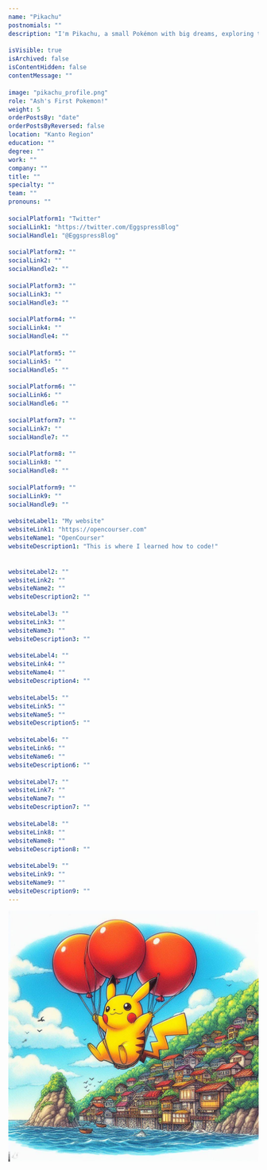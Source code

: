 ```yaml
---
name: "Pikachu"
postnomials: ""
description: "I'm Pikachu, a small Pokémon with big dreams, exploring the Pokémon world and learning the true power of friendship!"

isVisible: true
isArchived: false
isContentHidden: false
contentMessage: ""

image: "pikachu_profile.png"
role: "Ash's First Pokemon!"
weight: 5
orderPostsBy: "date"
orderPostsByReversed: false
location: "Kanto Region"
education: ""
degree: ""
work: ""
company: ""
title: ""
specialty: ""
team: ""
pronouns: ""

socialPlatform1: "Twitter"
socialLink1: "https://twitter.com/EggspressBlog"
socialHandle1: "@EggspressBlog"

socialPlatform2: ""
socialLink2: ""
socialHandle2: ""

socialPlatform3: ""
socialLink3: ""
socialHandle3: ""

socialPlatform4: ""
socialLink4: ""
socialHandle4: ""

socialPlatform5: ""
socialLink5: ""
socialHandle5: ""

socialPlatform6: ""
socialLink6: ""
socialHandle6: ""

socialPlatform7: ""
socialLink7: ""
socialHandle7: ""

socialPlatform8: ""
socialLink8: ""
socialHandle8: ""

socialPlatform9: ""
socialLink9: ""
socialHandle9: ""

websiteLabel1: "My website"
websiteLink1: "https://opencourser.com"
websiteName1: "OpenCourser"
websiteDescription1: "This is where I learned how to code!"


websiteLabel2: ""
websiteLink2: ""
websiteName2: ""
websiteDescription2: ""

websiteLabel3: ""
websiteLink3: ""
websiteName3: ""
websiteDescription3: ""

websiteLabel4: ""
websiteLink4: ""
websiteName4: ""
websiteDescription4: ""

websiteLabel5: ""
websiteLink5: ""
websiteName5: ""
websiteDescription5: ""

websiteLabel6: ""
websiteLink6: ""
websiteName6: ""
websiteDescription6: ""

websiteLabel7: ""
websiteLink7: ""
websiteName7: ""
websiteDescription7: ""

websiteLabel8: ""
websiteLink8: ""
websiteName8: ""
websiteDescription8: ""

websiteLabel9: ""
websiteLink9: ""
websiteName9: ""
websiteDescription9: ""
---
```

![](my_authors/profile_images/pikachu_profile.png)